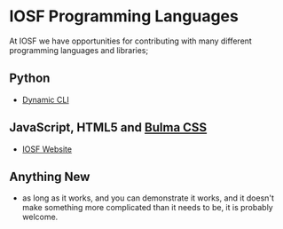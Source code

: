 # IOSF Programming Languages

At IOSF we have opportunities for contributing with many
different programming languages and libraries;

## Python

* [Dynamic CLI](https://github.com/IndianOpenSourceFoundation/dynamic-cli)

## JavaScript, HTML5 and [Bulma CSS](https://bulma.io/)

* [IOSF Website](https://github.com/IndianOpenSourceFoundation/IOSF-website)

## Anything New

* as long as it works, and you can demonstrate it works, and it
  doesn't make something more complicated than it needs to be, it is
  probably welcome.
